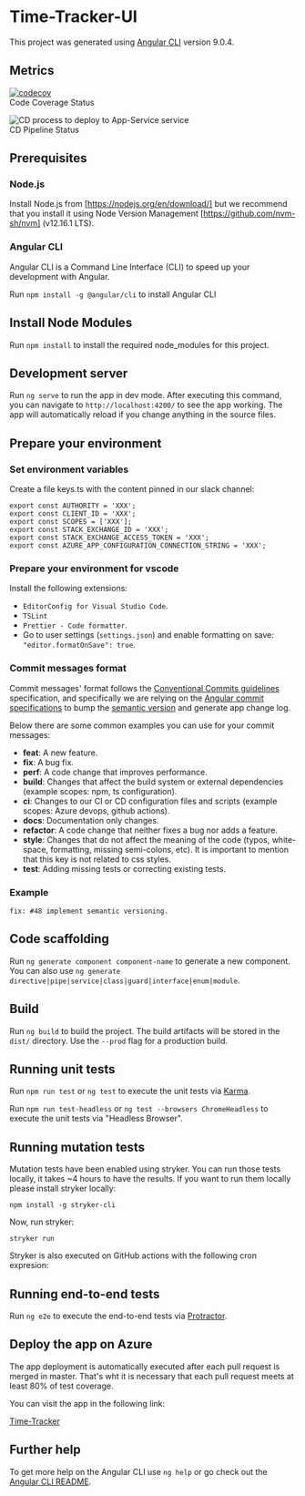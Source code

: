 # Time-Tracker-UI

This project was generated using [Angular CLI](https://github.com/angular/angular-cli) version 9.0.4.

## Metrics

[![codecov](https://codecov.io/gh/ioet/time-tracker-ui/branch/master/graph/badge.svg)](https://codecov.io/gh/ioet/time-tracker-ui)
<br/>Code Coverage Status

![CD process to deploy to App-Service service](https://github.com/ioet/time-tracker-ui/workflows/CD%20process%20to%20deploy%20to%20App-Service%20service/badge.svg)
<br/>CD Pipeline Status

## Prerequisites

### Node.js

Install Node.js from [https://nodejs.org/en/download/] but we recommend that you install it using Node Version Management [https://github.com/nvm-sh/nvm] (v12.16.1 LTS).

### Angular CLI

Angular CLI is a Command Line Interface (CLI) to speed up your development with Angular.

Run `npm install -g @angular/cli` to install Angular CLI

## Install Node Modules

Run `npm install` to install the required node_modules for this project.

## Development server

Run `ng serve` to run the app in dev mode. After executing this command, you can navigate to `http://localhost:4200/` to see the app working.
The app will automatically reload if you change anything in the source files.

## Prepare your environment 

### Set environment variables
Create a file keys.ts with the content pinned in our slack channel:

```
export const AUTHORITY = 'XXX';
export const CLIENT_ID = 'XXX';
export const SCOPES = ['XXX'];
export const STACK_EXCHANGE_ID = 'XXX';
export const STACK_EXCHANGE_ACCESS_TOKEN = 'XXX';
export const AZURE_APP_CONFIGURATION_CONNECTION_STRING = 'XXX';
```

### Prepare your environment for vscode
Install the following extensions:

- `EditorConfig for Visual Studio Code`.
- `TSLint`
- `Prettier - Code formatter`.
- Go to user settings (`settings.json`) and enable formatting on save: `"editor.formatOnSave": true`.

### Commit messages format
  Commit messages' format follows the [Conventional Commits guidelines](https://www.conventionalcommits.org/en/v1.0.0/#summary) specification, 
  and specifically we are relying on the [Angular commit specifications](https://github.com/angular/angular/blob/22b96b9/CONTRIBUTING.md#-commit-message-guidelines) to bump the [semantic version](https://semver.org/) and generate app change log. 
  
  Below there are some common examples you can use for your commit messages:

  - **feat**: A new feature.
  - **fix**: A bug fix.
  - **perf**: A code change that improves performance.
  - **build**: Changes that affect the build system or external dependencies (example scopes: npm, ts configuration).
  - **ci**: Changes to our CI or CD configuration files and scripts (example scopes: Azure devops, github actions).
  - **docs**: Documentation only changes.
  - **refactor**: A code change that neither fixes a bug nor adds a feature.
  - **style**: Changes that do not affect the meaning of the code (typos, white-space, formatting, missing semi-colons, etc).
               It is important to mention that this key is not related to css styles. 
  - **test**: Adding missing tests or correcting existing tests.
  ### Example
    fix: #48 implement semantic versioning.

## Code scaffolding
Run `ng generate component component-name` to generate a new component. You can also use `ng generate directive|pipe|service|class|guard|interface|enum|module`.

## Build

Run `ng build` to build the project. The build artifacts will be stored in the `dist/` directory. Use the `--prod` flag for a production build.

## Running unit tests

Run `npm run test` or `ng test` to execute the unit tests via [Karma](https://karma-runner.github.io).

Run `npm run test-headless` or `ng test --browsers ChromeHeadless` to execute the unit tests via "Headless Browser".

## Running mutation tests
Mutation tests have been enabled using stryker. You can run those tests locally, it takes ~4 hours to have the results. If you want to run them locally please install stryker locally:
```
npm install -g stryker-cli
```

Now, run stryker:
```
stryker run
```

Stryker is also executed on GitHub actions with the following cron expresion:


## Running end-to-end tests

Run `ng e2e` to execute the end-to-end tests via [Protractor](http://www.protractortest.org/).

## Deploy the app on Azure

The app deployment is automatically executed after each pull request is merged in master. That's wht it is necessary that each pull request meets at least 80% of test coverage.

You can visit the app in the following link:

[Time-Tracker](https://time-tracker-ui.azurewebsites.net/)

## Further help

To get more help on the Angular CLI use `ng help` or go check out the [Angular CLI README](https://github.com/angular/angular-cli/blob/master/README.md).
